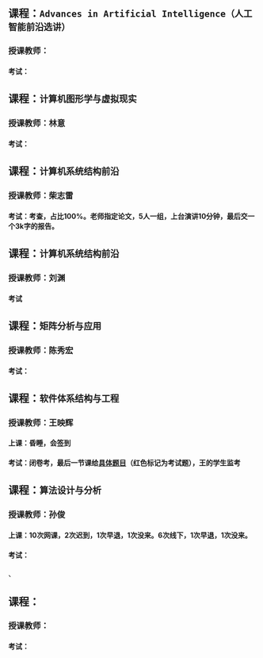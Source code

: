 ## 课程：` Advances in Artificial Intelligence（人工智能前沿选讲） `
### 授课教师：
#### 考试：

## 课程：` 计算机图形学与虚拟现实 `
### 授课教师：林意
#### 考试：


## 课程：` 计算机系统结构前沿 `
### 授课教师：柴志雷
#### 考试：考查，占比100%。老师指定论文，5人一组，上台演讲10分钟，最后交一个3k字的报告。

## 课程：` 计算机系统结构前沿 `
### 授课教师：刘渊
#### 考试

## 课程：` 矩阵分析与应用 `
### 授课教师：陈秀宏
#### 考试：

## 课程：` 软件体系结构与工程 `
### 授课教师：王映辉
#### 上课：昏睡，会签到
#### 考试：闭卷考，最后一节课给[具体题目][1]（红色标记为考试题），王的学生监考

## 课程：` 算法设计与分析 `
### 授课教师：孙俊
#### 上课：10次网课，2次迟到，1次早退，1次没来。6次线下，1次早退，1次没来。
#### 考试：
、

## 课程：`  `
### 授课教师：
#### 考试：

[1]:https://github.com/gcw0618/JNU/blob/main/%E5%A4%8D%E4%B9%A0%E8%B5%84%E6%96%99/%E8%BD%AF%E4%BB%B6%E4%BD%93%E7%B3%BB%E7%BB%93%E6%9E%84/2021%E8%BD%AF%E4%BB%B6%E4%BD%93%E7%B3%BB%E7%BB%93%E6%9E%84%E6%9C%9F%E6%9C%AB%20.pdf
